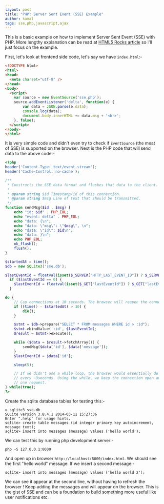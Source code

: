 ```yaml
---
layout: post
title: "PHP: Server Sent Event (SSE) Example"
author: kamal
tags: sse,php,javascript,ajax
---
```


This is a basic example on how to implement Server Sent Event (SSE) with PHP. More lengthy explanation can be read at [HTML5 Rocks article](http://www.html5rocks.com/en/tutorials/eventsource/basics/) so I'll just focus on the example.

First, let's look at frontend side code, let's say we have `index.html`:-

```html
<!DOCTYPE html>
<html>
<head>
  <meta charset="utf-8" />
</head>
<body>
  <script>
    var source = new EventSource('sse.php');
    source.addEventListener('delta', function(e) {
        var data = JSON.parse(e.data);
        console.log(data);
        document.body.innerHTML += data.msg + '<br>';
    }, false);
  </script>
</body>
</html>
```
It is very simple code and didn't even try to check if `EventSource` (the meat of SSE) is supported on the browser. Next is the PHP code that will send data to the above code:-

```php
<?php
header('Content-Type: text/event-stream');
header('Cache-Control: no-cache');

/**
 * Constructs the SSE data format and flushes that data to the client.
 *
 * @param string $id Timestamp/id of this connection.
 * @param string $msg Line of text that should be transmitted.
 */
function sendMsg($id , $msg) {
    echo "id: $id" . PHP_EOL;
    echo "event: delta" . PHP_EOL;
    echo "data: {\n";
    echo "data: \"msg\": \"$msg\", \n";
    echo "data: \"id\": $id\n";
    echo "data: }\n";
    echo PHP_EOL;
    ob_flush();
    flush();
}

$startedAt = time();
$db = new SQLite3('sse.db');

$lastEventId = floatval(isset($_SERVER["HTTP_LAST_EVENT_ID"]) ? $_SERVER["HTTP_LAST_EVENT_ID"] : 0);
  if ($lastEventId == 0) {
    $lastEventId = floatval(isset($_GET["lastEventId"]) ? $_GET["lastEventId"] : 0);
  }

do {
    // Cap connections at 10 seconds. The browser will reopen the connection on close
    if ((time() - $startedAt) > 10) {
        die();
    }

    $stmt = $db->prepare("SELECT * FROM messages WHERE id > :id");
    $stmt->bindValue(':id', $lastEventId);
    $result = $stmt->execute();

    while ($data = $result->fetchArray()) {
        sendMsg($data['id'], $data['message']);
    }
    $lastEventId = $data['id'];

    sleep(5);

    // If we didn't use a while loop, the browser would essentially do polling
    // every ~3seconds. Using the while, we keep the connection open and only make
    // one request.
} while(true);
?>
```

Create the sqlite database tables for testing this:-

```
> sqlite3 sse.db
SQLite version 3.8.4.1 2014-03-11 15:27:36
Enter ".help" for usage hints.
sqlite> create table messages (id integer primary key autoincrement, message text);
sqlite> insert into messages (message) values ('hello world');
```

We can test this by running php development server:-

```
php -S 127.0.0.1:8000
```
And open up in browser `http://localhost:8000/index.html`. We should see the first "hello world" message. If we insert a second message:-

```
sqlite> insert into messages (message) values ('hello world 2');
```
We can see it appear at the second line, without having to refresh the browser ! Keep adding the messages and will appear on the browser. This is the gist of SSE and can be a foundation to build something more useful like user notifications etc.
